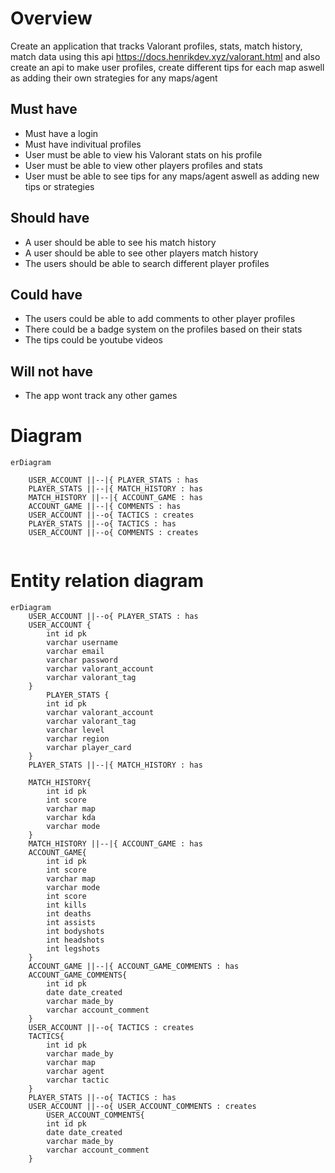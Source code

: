 # Overview

Create an application that tracks Valorant profiles, stats, match history, match data using this api  https://docs.henrikdev.xyz/valorant.html
and also create an api to make user profiles, create different tips for each map aswell as adding their own strategies for any maps/agent

## Must have
- Must have a login
- Must have indivitual profiles
- User must be able to view his Valorant stats on his profile
- User must be able to view other players profiles and stats
- User must be able to see tips for any maps/agent aswell as adding new tips or strategies 

## Should have
- A user should be able to see his match history
- A user should be able to see other players match history
- The users should be able to search different player profiles

## Could have 
- The users could be able to add comments to other player profiles
- There could be a badge system on the profiles based on their stats
- The tips could be youtube videos

## Will not have
- The app wont track any other games

# Diagram

```mermaid
erDiagram
    
    USER_ACCOUNT ||--|{ PLAYER_STATS : has
    PLAYER_STATS ||--|{ MATCH_HISTORY : has
    MATCH_HISTORY ||--|{ ACCOUNT_GAME : has
    ACCOUNT_GAME ||--|{ COMMENTS : has
    USER_ACCOUNT ||--o{ TACTICS : creates
    PLAYER_STATS ||--o{ TACTICS : has
    USER_ACCOUNT ||--o{ COMMENTS : creates
    
```

# Entity relation diagram
```mermaid
erDiagram
    USER_ACCOUNT ||--o{ PLAYER_STATS : has
    USER_ACCOUNT {
        int id pk
        varchar username
        varchar email
        varchar password
        varchar valorant_account
        varchar valorant_tag
    }
        PLAYER_STATS {
        int id pk
        varchar valorant_account
        varchar valorant_tag
        varchar level
        varchar region
        varchar player_card
    }
    PLAYER_STATS ||--|{ MATCH_HISTORY : has

    MATCH_HISTORY{
        int id pk
        int score
        varchar map
        varchar kda
        varchar mode
    }
    MATCH_HISTORY ||--|{ ACCOUNT_GAME : has
    ACCOUNT_GAME{
        int id pk
        int score
        varchar map
        varchar mode
        int score
        int kills
        int deaths
        int assists
        int bodyshots
        int headshots
        int legshots 
    }
    ACCOUNT_GAME ||--|{ ACCOUNT_GAME_COMMENTS : has
    ACCOUNT_GAME_COMMENTS{
        int id pk
        date date_created
        varchar made_by
        varchar account_comment
    }
    USER_ACCOUNT ||--o{ TACTICS : creates
    TACTICS{
        int id pk
        varchar made_by
        varchar map
        varchar agent
        varchar tactic
    }
    PLAYER_STATS ||--o{ TACTICS : has
    USER_ACCOUNT ||--o{ USER_ACCOUNT_COMMENTS : creates
        USER_ACCOUNT_COMMENTS{
        int id pk
        date date_created
        varchar made_by
        varchar account_comment
    }
```